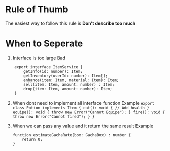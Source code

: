 # Rule of Thumb

The easiest way to follow this rule is
**Don't describe too much**

# When to Seperate

1. Interface is too large
   Bad

```
	export interface ItemService {
		getInfo(id: number): Item;
		getInventory(userId: number): Item[];
		enhance(item: Item, material: Item): Item;
		sell(item: Item, amount: number) : Item;
		drop(item: Item, amount: number): Item;
	}
```

2. When dont need to implement all interface function
   Example
   `
	export class Potion implements Item {
	eat(): void {
		// Add health
	}
	equipe(): void {
		throw new Error("Cannot Equipe");
	}
	fire(): void {
		throw new Error("Cannot fired");
	}
}
	`

3. When we can pass any value and it return the same result
   Example
    ```
    function estimateGachaRate(box: GachaBox) : number {
    	return 0;
    }
    ```
